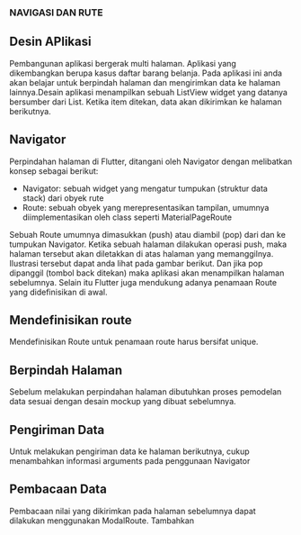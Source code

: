 ### NAVIGASI DAN RUTE
## Desin APlikasi 
Pembangunan aplikasi bergerak multi halaman. Aplikasi yang dikembangkan berupa kasus daftar barang belanja. Pada aplikasi ini anda akan belajar untuk berpindah halaman dan mengirimkan data ke halaman lainnya.Desain aplikasi menampilkan sebuah ListView widget yang datanya bersumber
dari List. Ketika item ditekan, data akan dikirimkan ke halaman berikutnya.

## Navigator
Perpindahan halaman di Flutter, ditangani oleh Navigator dengan melibatkan konsep
sebagai berikut:
- Navigator: sebuah widget yang mengatur tumpukan (struktur data stack) dari obyek rute
- Route: sebuah obyek yang merepresentasikan tampilan, umumnya diimplementasikan oleh class seperti MaterialPageRoute

Sebuah Route umumnya dimasukkan (push) atau diambil (pop) dari dan ke tumpukan
Navigator. Ketika sebuah halaman dilakukan operasi push, maka halaman tersebut akan
diletakkan di atas halaman yang memanggilnya. Ilustrasi tersebut dapat anda lihat pada
gambar berikut. Dan jika pop dipanggil (tombol back ditekan) maka aplikasi akan
menampilkan halaman sebelumnya. Selain itu Flutter juga mendukung adanya penamaan
Route yang didefinisikan di awal.

## Mendefinisikan route
Mendefinisikan Route untuk penamaan route harus bersifat unique.

## Berpindah Halaman
Sebelum melakukan perpindahan halaman  dibutuhkan proses pemodelan data sesuai dengan desain mockup yang dibuat sebelumnya.

## Pengiriman Data
Untuk melakukan pengiriman data ke halaman berikutnya, cukup menambahkan informasi arguments pada penggunaan Navigator

## Pembacaan Data
Pembacaan nilai yang dikirimkan pada halaman sebelumnya dapat dilakukan
menggunakan ModalRoute. Tambahkan
